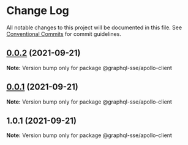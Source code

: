 # Change Log

All notable changes to this project will be documented in this file.
See [Conventional Commits](https://conventionalcommits.org) for commit guidelines.

## [0.0.2](https://github.com/faboulaws/graphql-sse/compare/@graphql-sse/apollo-client@0.0.1...@graphql-sse/apollo-client@0.0.2) (2021-09-21)

**Note:** Version bump only for package @graphql-sse/apollo-client





## [0.0.1](https://github.com/faboulaws/graphql-sse/compare/@graphql-sse/apollo-client@1.0.1...@graphql-sse/apollo-client@0.0.1) (2021-09-21)

**Note:** Version bump only for package @graphql-sse/apollo-client





## 1.0.1 (2021-09-21)

**Note:** Version bump only for package @graphql-sse/apollo-client
